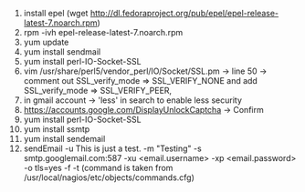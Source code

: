 1. install epel (wget http://dl.fedoraproject.org/pub/epel/epel-release-latest-7.noarch.rpm)
2. rpm -ivh epel-release-latest-7.noarch.rpm
3. yum update
4. yum install sendmail
5. yum install perl-IO-Socket-SSL
6. vim /usr/share/perl5/vendor_perl/IO/Socket/SSL.pm -> line 50 -> comment out SSL_verify_mode => SSL_VERIFY_NONE and add SSL_verify_mode => SSL_VERIFY_PEER, <!-- to connect to gmail smtp server without errors -->
7. in gmail account -> 'less' in search to enable less security
8. https://accounts.google.com/DisplayUnlockCaptcha -> Confirm
9. yum install perl-IO-Socket-SSL
10. yum install ssmtp
11. yum install sendemail
12. sendEmail -u This is just a test. -m "Testing" -s smtp.googlemail.com:587 -xu <email.username> -xp <email.password> -o tls=yes -f <email> -t <email> (command is taken from /usr/local/nagios/etc/objects/commands.cfg)
